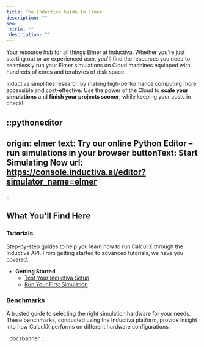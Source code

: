```yaml
---
title: The Inductiva Guide to Elmer
description: ""
seo:
 title: ""
 description: ""
---
```


Your resource hub for all things Elmer at Inductiva. Whether you're just starting out or an experienced user, you'll find the resources you need to seamlessly run your Elmer simulations on Cloud machines equipped with hundreds of cores and terabytes of disk space.

Inductiva simplifies research by making high-performance computing more accessible and cost-effective. Use the power of the Cloud to **scale your simulations** and **finish your projects sooner**, while keeping your costs in check! 

::pythoneditor
---
origin: elmer
text: Try our online Python Editor – run simulations in your browser
buttonText: Start Simulating Now
url: https://console.inductiva.ai/editor?simulator_name=elmer
---
::

## What You'll Find Here

### Tutorials
Step-by-step guides to help you learn how to run CalculiX through the Inductiva API. From getting started to advanced tutorials, we have you covered.

* **Getting Started**
    - [Test Your Inductiva Setup](1.tutorials/0.setup-test.md)
    - [Run Your First Simulation](1.tutorials/1.quick-start.md)

### Benchmarks
A trusted guide to selecting the right simulation hardware for your needs. These benchmarks, conducted using the Inductiva platform, provide insight into how CalculiX performs on different hardware configurations.

::docsbanner
::
